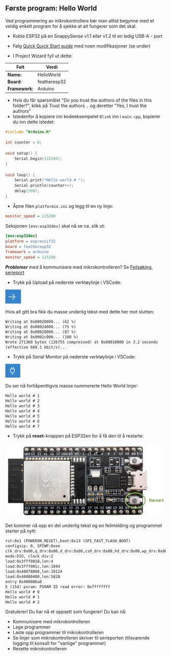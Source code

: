 
  
## Første program: Hello World

Ved programmering av mikrokontrollere bør man alltid begynne med et veldig enkelt program for å sjekke at alt fungerer som det skal.

* Koble ESP32 på en SnappySense v1.1 eller v1.2 til en ledig USB-A - port

* Følg [Quick  Quick Start guide](https://docs.platformio.org/en/latest/integration/ide/vscode.html#quick-start) med noen modifikasjoner (se under)


* I Project Wizard fyll ut dette:

| Felt | Verdi |
|------|-------|
| **Name:** | HelloWorld
| **Board:** | featheresp32
| **Framework:** | Arduino

* Hvis du får spørsmålet "Do you trust the authors of the files in this folder?", klikk på Trust the authors .. og deretter "Yes, I trust the authors"
* Istedenfor å kopiere inn kodeeksempelet ````Blink```` inn i ```main.cpp```,  kopierer du inn dette istedet:

```cpp
#include "Arduino.h"

int counter = 0;

void setup() {
    Serial.begin(115200);
}

void loop() {
    Serial.print("Hello world # ");
    Serial.println(counter++);
    delay(500);
}
```

* Åpne filen ```platformio.ini``` og legg til en ny linje:

```ini
monitor_speed = 115200
```

Seksjonen ```[env:esp32dev]``` skal nå se ca. slik ut:

```ini
[env:esp32dev]
platform = espressif32
board = featheresp32
framework = arduino
monitor_speed = 115200
```


***Problemer*** med å kommunisere med mikrokontrolleren? Se [Feilsøking, serieport](../../Feilsoeking/Serieport/README.md)

* Trykk på Upload på nederste verktøylinje i VSCode:

![Upload](./img/upload.png)

Hvis alt gitt bra fikk du masse underlig tekst med dette her mot slutten:
```
Writing at 0x00020000... (62 %)
Writing at 0x00024000... (75 %)
Writing at 0x00028000... (87 %)
Writing at 0x0002c000... (100 %)
Wrote 271360 bytes (126755 compressed) at 0x00010000 in 3.2 seconds (effective 669.1 kbit/s)...
```

* Trykk på Serial Monitor på nederste verktøylinje i VSCode:

![Serial Monitor](./img/serialmonitor.png)

Du ser nå forhåpentligvis masse nummererte Hello World linjer:

```
Hello world # 1
Hello world # 2
Hello world # 3
Hello world # 4
Hello world # 5
Hello world # 6
Hello world # 7
```

* Trykk på **reset**-knappen på ESP32en for å få den til å restarte:

![Reset](./img/reset.png)

Det kommer nå opp en del underlig tekst og en feilmelding og programmet starter på nytt:

```
rst:0x1 (POWERON_RESET),boot:0x13 (SPI_FAST_FLASH_BOOT)
configsip: 0, SPIWP:0xee
clk_drv:0x00,q_drv:0x00,d_drv:0x00,cs0_drv:0x00,hd_drv:0x00,wp_drv:0x00
mode:DIO, clock div:2
load:0x3fff0018,len:4
load:0x3fff001c,len:1044
load:0x40078000,len:10124
load:0x40080400,len:5828
entry 0x400806a8
E (154) psram: PSRAM ID read error: 0xffffffff
Hello world # 0
Hello world # 1
Hello world # 2
```

Gratulerer! Du har nå et oppsett som fungerer! Du kan nå:
 - Kommunisere med mikrokontrolleren
 - Lage programmer
 - Laste opp programmer til mikrokontrolleren
 - Se linjer som mikrokontrolleren skriver til serieporten (tilsvarende logging til konsoll for "vanlige" programmer)
 - Resette mikrokontrolleren
 
